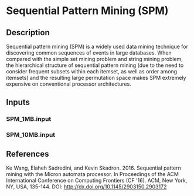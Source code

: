 # Sequential Pattern Mining (SPM)
## Description
Sequential pattern mining (SPM) is a widely used data mining technique for discovering common sequences of events in large databases. When compared with the simple set mining problem and string mining problem, the hierarchical structure of sequential pattern mining (due to the need to consider frequent subsets within each itemset, as well as order among itemsets) and the resulting large permutation space makes SPM extremely expensive on conventional processor architectures.

## Inputs
### SPM_1MB.input
### SPM_10MB.input

## References
Ke Wang, Elaheh Sadredini, and Kevin Skadron. 2016. Sequential pattern mining with the Micron automata processor. In Proceedings of the ACM International Conference on Computing Frontiers (CF '16). ACM, New York, NY, USA, 135-144. DOI: http://dx.doi.org/10.1145/2903150.2903172

